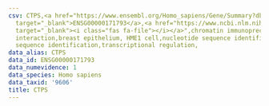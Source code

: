 ```yaml
---
csv: CTPS,<a href="https://www.ensembl.org/Homo_sapiens/Gene/Summary?db=core;g=ENSG00000171793"
  target="_blank">ENSG00000171793</a>,<a href="https://www.ncbi.nlm.nih.gov/pubmed/22863008"
  target="_blank"><i class="fas fa-file"></i></a>",chromatin immunoprecipitation assay,direct
  interaction,breast epithelium, HME1 cell,nucleotide sequence identification,nucleotide
  sequence identification,transcriptional regulation,
data_alias: CTPS
data_id: ENSG00000171793
data_numevidence: 1
data_species: Homo sapiens
data_taxid: '9606'
title: CTPS
---
```

